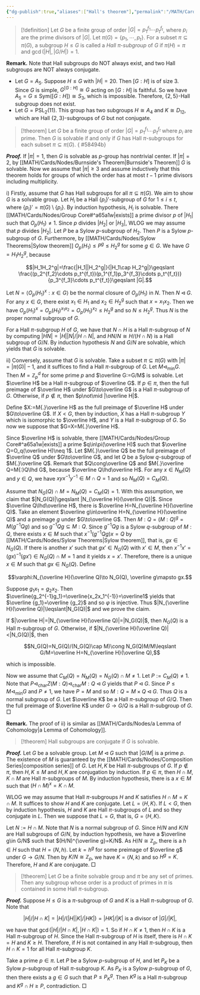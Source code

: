 ```yaml
---
{"dg-publish":true,"aliases":["Hall's theorem"],"permalink":"/MATH/Cards/Nodes/Hall's Theorems/","dgPassFrontmatter":true}
---
```



> [!definition]
> Let $G$ be a finite group of order $|G|=p_1^{f_1}\cdots p_t^{f_t}$, where $p_i$ are the prime divisors of $|G|$. Let $\pi(G)=\{p_1,\cdots,p_t\}$. For a subset $\pi\subseteq \pi(G)$, a subgroup $H\leqslant G$ is called a *Hall $\pi$-subgroup* of $G$ if $\pi(H)=\pi$ and $\gcd(|H|,|G/H|)=1$. 

**Remark.** Note that Hall subgroups do NOT always exist, and two Hall subgroups are NOT always conjugate.
- Let $G=A_5$. Suppose $H\leqslant G$ with $|H|=20$. Then $[G:H]$ is of size $3$. Since $G$ is simple, $G^{[G:H]}\cong G$ acting on $[G:H]$ is faithful. So we have $A_5=G\leqslant\mathrm{Sym}([G:H])\cong S_3$, which is impossible. Therefore, $\{2,5\}$-Hall subgroup does not exist.
- Let $G=\mathrm{PSL}_2(11)$. This group has two subgroups $H\cong A_4$ and $K\cong D_{12}$, which are Hall $\{2,3\}$-subgroups of $G$ but not conjugate.

> [!theorem]
> Let $G$ be a finite group of order $|G|=p_1^{f_1}\cdots p_t^{f_t}$ where $p_i$ are prime. Then $G$ is solvable if and only if $G$ has Hall $\pi$-subgroups for each subset $\pi\subseteq\pi(G)$.
{ #58494b}


**_Proof._**
If $|\pi|=1$, then $G$ is solvable as $p$-group has nontrivial center. If $|\pi|=2$, by [[MATH/Cards/Nodes/Burnside's Theorem\|Burnside's Theorem]] $G$ is solvable. Now we assume that $|\pi|\geqslant 3$ and assume inductively that this theorem holds for groups of which the order has at most $t-1$ prime divisors including multiplicity.

i) Firstly, assume that $G$ has Hall subgroups for all $\pi\subseteq \pi(G)$. We aim to show $G$ is a solvable group. Let $H_i$ be a Hall $\{p_i\}'$-subgroup of $G$ for $1\leqslant i\leqslant t$, where $\{p_i\}'=\pi(G)\setminus \{p_i\}$. By induction hypothesis, $H_i$ is solvable. There [[MATH/Cards/Nodes/Group Core#^a65a1w\|exists]] a prime divisor $p$ of $|H_1|$ such that $O_p(H_1)\neq 1$. Since $p$ divides $|H_2|$ or $|H_3|$, WLOG we may assume that $p$ divides $|H_2|$. Let $P$ be a Sylow $p$-subgroup of $H_2$. Then $P$ is a Sylow $p$-subgroup of $G$. Furthermore, by [[MATH/Cards/Nodes/Sylow Theorems\|Sylow theorem]] $O_p(H_1)\leqslant P^g\leqslant H_2^g$ for some $g\in G$. We have $G=H_1H_2^g$, because

$$|H_1H_2^g|=\frac{|H_1||H_2^g|}{|H_1\cap H_2^g|}\geqslant \frac{(p_2^{f_2}\cdots p_t^{f_t})(p_1^{f_1}p_3^{f_3}\cdots p_t^{f_t})}{p_3^{f_3}\cdots p_t^{f_t}}\geqslant |G|.$$

Let $N=\left\langle O_p(H_1)^x:x\in G\right\rangle$ be the normal closure of $O_p(H_1)$ in $N$. Then $N\lhd G$. For any $x\in G$, there exist $x_1\in H_1$ and $x_2\in H_2^g$ such that $x=x_1x_2$. Then we have $O_p(H_1)^x=O_p(H_1)^{x_1x_2}=O_p(H_1)^{x_2}\leqslant H_2^g$ and so $N\leqslant H_2^g$. Thus $N$ is the proper normal subgroup of $G$. 

For a Hall $\pi$-subgroup $H$ of $G$, we have that $N\cap H$ is a Hall $\pi$-subgroup of $N$ by computing $|HN|=|H||N|/|H\cap N|$, and $HN/N\cong H/(H\cap N)$ is a Hall subgroup of $G/N$. By induction hypothesis $N$ and $G/N$ are solvable, which yields that $G$ is solvable.

ii) Conversely, assume that $G$ is solvable. Take a subset $\pi\subseteq\pi(G)$ with $|\pi|=|\pi(G)|-1$, and it suffices to find a Hall $\pi$-subgroup of $G$. Let $M\lhd_{\min}G$. Then $M=\mathbb{Z}_p^d$ for some prime $p$ and $\overline G:=G/M$ is solvable. Let $\overline H$ be a Hall $\pi$-subgroup of $\overline G$. If $p\in\pi$, then the full preimage of $\overline H$ under $G\to\overline G$ is a Hall $\pi$-subgroup of $G$. Otherwise, if $p\notin \pi$, then $p\not\mid |\overline H|$. 

Define $X:=M{.}\overline H$ as the full preimage of $\overline H$ under $G\to\overline G$. If $X<G$, then by induction, $X$ has a Hall $\pi$-subgroup $Y$ which is isomorphic to $\overline H$, and $Y$ is a Hall $\pi$-subgroup of $G$. So now we suppose that $G=X=M{.}\overline H$. 

Since $\overline H$ is solvable, there [[MATH/Cards/Nodes/Group Core#^a65a1w\|exists]] a prime $q\in\pi(\overline H)$ such that $\overline Q=O_q(\overline H)\neq 1$. Let $M{.}\overline Q$ be the full preimage of $\overline Q$ under $G\to\overline G$, and let $Q$ be a Sylow $q$-subgroup of $M{.}\overline Q$. Remark that $Q\cong\overline Q$ and $M{.}\overline Q=M{:}Q\lhd G$, because $\overline Q\lhd\overline H$. For any $x\in N_M(Q)$ and $y\in Q$, we have $xyx^{-1}y^{-1}\in M\cap Q=1$ and so $N_M(Q)=C_M(Q)$.

Assume that $N_G(Q)\cap M=N_M(Q)=C_M(Q)=1$. With this assumption, we claim that $|N_G(Q)|\geqslant |N_{\overline H}(\overline Q)|$. Since $\overline Q\lhd\overline H$,  there is $\overline H=N_{\overline H}(\overline Q)$. Take an element $\overline g\in\overline H=N_{\overline H}(\overline Q)$ and a preimage $g$ under $G\to\overline G$. Then $M{:}Q=(M{:}Q)^g=M(g^{-1}Qg)$ and so $g^{-1}Qg\subseteq M{:}Q$. Since $g^{-1}Qg$ is a Sylow $q$-subgroup of $M{:}Q$, there exists $x\in M$ such that $x^{-1}(g^{-1}Qg)x=Q$ by [[MATH/Cards/Nodes/Sylow Theorems\|Sylow theorem]], that is, $gx\in N_G(Q)$. If there is another $x'$ such that $gx'\in N_G(Q)$ with $x'\in M$, then $x^{-1}x'=(gx)^{-1}(gx')\in N_G(Q)\cap M=1$ and it yields $x=x'$. Therefore, there is a unique $x\in M$ such that $gx\in N_G(Q)$. Define 

$$\varphi:N_{\overline H}(\overline Q)\to N_G(Q), \overline g\mapsto gx.$$

Suppose $g_1x_1=g_2x_2$. Then $\overline{g_2^{-1}g_1}=\overline{x_2x_1^{-1}}=\overline1$ yields that $\overline {g_1}=\overline {g_2}$ and so $\varphi$ is injective. Thus $|N_{\overline H}(\overline Q)|\leqslant|N_G(Q)|$ and we prove the claim.

If $|\overline H|=|N_{\overline H}(\overline Q)|=|N_G(Q)|$, then $N_G(Q)$ is a Hall $\pi$-subgroup of $G$. Otherwise, if $|N_{\overline H}(\overline Q)|<|N_G(Q)|$, then

$$N_G(Q)=N_G(Q)/(N_G(Q)\cap M)\cong N_G(Q)M/M\leqslant G/M=\overline H=N_{\overline H}(\overline Q),$$

which is impossible. 

Now we assume that $C_M(Q)=N_M(Q)=N_G(Q)\cap M\neq 1$. Let $P:=C_M(Q)\neq 1$. Note that $P\lhd_{\mathrm{char}} Z(M{:}Q)\lhd_{\mathrm{char}} M{:}Q\lhd G$ yields that $P\lhd G$. Since $P\leqslant M\lhd_{\min}G$ and $P\neq 1$, we have $P=M$ and so $M{:}Q=M\times Q\lhd G$. Thus $Q$ is a normal subgroup of $G$. Let $\overline K$ be a Hall $\pi$-subgroup of $G/Q$. Then the full preimage of $\overline K$ under $G\to G/Q$ is a Hall $\pi$-subgroup of $G$.
□

**Remark.** The proof of ii) is similar as [[MATH/Cards/Nodes/a Lemma of Cohomology\|a Lemma of Cohomology]].

> [!theorem]
> Hall subgroups are conjugate if $G$ is solvable.

**_Proof._**
Let $G$ be a solvable group. Let $M\lhd G$ such that $|G/M|$ is a prime $p$. The existence of $M$ is guaranteed by the [[MATH/Cards/Nodes/Composition Series\|composition series]] of $G$. Let $H,K$ be Hall $\pi$-subgroups of $G$. If $p\notin\pi$, then $H,K\leqslant M$ and $H,K$ are conjugation by induction. If $p\in\pi$, then $H\cap M$, $K\cap M$ are Hall $\pi$-subgroups of $M$. By induction hypothesis, there is a $x\in M$ such that $(H\cap M)^x=K\cap M$. 

WLOG we may assume that Hall $\pi$-subgroups $H$ and $K$ satisfies $H\cap M=K\cap M$. It suffices to show $H$ and $K$ are conjugate. Let $L=\left\langle H,K\right\rangle$. If $L<G$, then by induction hypothesis, $H$ and $K$ are Hall $\pi$-subgroups of $L$ and so they conjugate in $L$. Then we suppose that $L=G$, that is, $G=\left\langle H,K\right\rangle$. 

Let $N:=H\cap M$. Note that $N$ is a normal subgroup of $G$. Since $H/N$ and $K/N$ are Hall subgroups of $G/N$, by induction hypothesis, we have a $\overline g\in G/N$ such that $(H/N)^{\overline g}=K/N$. As $H/N\cong \mathbb{Z}_p$, there is a $h\in H$ such that $H=\left\langle N,h\right\rangle$. Let $k=h^g$ for some preimage of $\overline g$ under $G\to G/N$. Then by $K/N\cong \mathbb{Z}_p$, we have $K=\left\langle N,k\right\rangle$ and so $H^g=K$. Therefore, $H$ and $K$ are conjugate.
□

> [!theorem]
> Let $G$ be a finite solvable group and $\pi$ be any set of primes. Then any subgroup whose order is a product of primes in $\pi$ is contained in some Hall $\pi$-subgroup.

**_Proof._**
Suppose $H\leqslant G$ is a $\pi$-subgroup of $G$ and $K$ is a Hall $\pi$-subgroup of $G$. Note that 

$$|H|/|H\cap K|=|H|/(|H||K|/|HK|)=|HK|/|K|\mbox{ is a divisor of $|G|/|K|$},$$

we have that $\gcd(|H|/|H\cap K|,|H\cap K|)=1$. So if $H\cap K\neq 1$, then $H\cap K$ is a Hall $\pi$-subgroup of $H$. Since the Hall $\pi$-subgroup of $H$ is itself, there is $H\cap K=H$ and $K\geqslant H$. Therefore, if $H$ is not contained in any Hall $\pi$-subgroup, then $H\cap K=1$ for all Hall $\pi$-subgroup $K$. 

Take a prime $p\in\pi$. Let $P$ be a Sylow $p$-subgroup of $H$, and let $P_K$ be a Sylow $p$-subgroup of Hall $\pi$-subgroup $K$. As $P_K$ is a Sylow $p$-subgroup of $G$, then there exists a $g\in G$ such that $P\leqslant P_K^g$. Then $K^g$ is a Hall $\pi$-subgroup and $K^g\cap H\geqslant P$, contradiction. 
□


